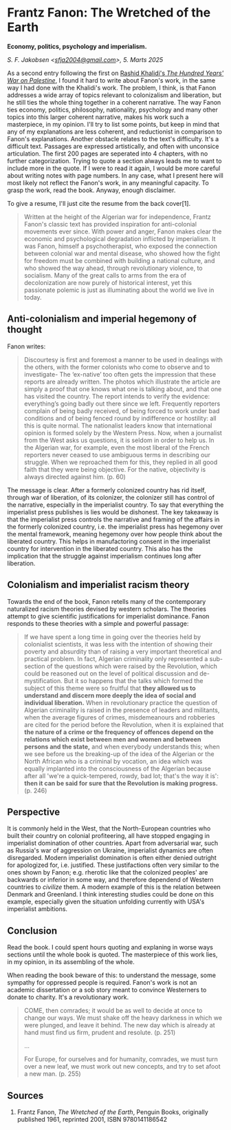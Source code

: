 
# Frantz Fanon: The Wretched of the Earth

**Economy, politics, psychology and imperialism.**

*S. F. Jakobsen &lt;sfja2004@gmail.com&gt;, 5. Marts 2025*

As a second entry following the first on [Rashid Khalidi's *The Hundred Years' War on Palestine*](./rashid_khalidi_the_hundred_years_war_on_palestine.md), I found it hard to write about Fanon's work, in the same way I had done with the Khalidi's work. The problem, I think, is that Fanon addresses a wide array of topics relevant to colonizalism and liberation, but he still ties the whole thing together in a coherent narrative. The way Fanon ties economy, politics, philosophy, nationality, psychology and many other topics into this larger coherent narrative, makes his work such a masterpiece, in my opinion. I'll try to list some points, but keep in mind that any of my explanations are less coherent, and reductionist in comparison to Fanon's explanations. Another obstacle relates to the text's difficulty. It's a difficult text. Passages are expressed artistically, and often with unconsice articulation. The first 200 pages are seperated into 4 chapters, with no further categorization. Trying to quote a section always leads me to want to include more in the quote. If I were to read it again, I would be more careful about writing notes with page numbers. In any case, what I present here will most likely not reflect the Fanon's work, in any meaningful capacity. To grasp the work, read the book. Anyway, enough disclaimer.

To give a resume, I'll just cite the resume from the back cover[1].

> Written at the height of the Algerian war for independence, Frantz Fanon's classic text has provided inspiration for anti-colonial movements ever since. With power and anger, Fanon makes clear the economic and psychological degradation inflicted by imperialism. It was Fanon, himself a psychotherapist, who exposed the connection between colonial war and mental disease, who showed how the fight for freedom must be combined with building a national culture, and who showed the way ahead, through revolutionary violence, to socialism. Many of the great calls to arms from the era of decolonization are now purely of historical interest, yet this passionate polemic is just as illuminating about the world we live in today.

## Anti-colonialism and imperial hegemony of thought

Fanon writes:

> Discourtesy is first and foremost a manner to be used in dealings with the others, with the former colonists who come to observe and to investigate- The ‘ex-native’ too often gets the impression that these reports are already written. The photos which illustrate the article are simply a proof that one knows what one is talking about, and that one has visited the country. The report intends to verify the evidence: everything’s going badly out there since we left. Frequently reporters complain of being badly received, of being forced to work under bad conditions and of being fenced round by indifference or hostility: all this is quite normal. The nationalist leaders know that international opinion is formed solely by the Western Press. Now, when a journalist from the West asks us questions, it is seldom in order to help us. In the Algerian war, for example, even the most liberal of the French reporters never ceased to use ambiguous terms in describing our struggle. When we reproached them for this, they replied in all good faith that they were being objective. For the native, objectivity is always directed against him. (p. 60)

The message is clear. After a formerly colonized country has rid itself, through war of liberation, of its colonizer, the colonizer still has control of the narrative, especially in the imperialist country. To say that everything the imperialist press publishes is lies would be dishonest. The key takeaway is that the imperialist press controls the narrative and framing of the affairs in the formerly colonized country, i.e. the imperialist press has hegemony over the mental framework, meaning hegemony over how people think about the liberated country. This helps in manufactoring consent in the imperialist country for intervention in the liberated country. This also has the implication that the struggle against imperialism continues long after liberation.

## Colonialism and imperialist racism theory

Towards the end of the book, Fanon retells many of the contemporary naturalized racism theories devised by western scholars. The theories attempt to give scientific justifications for imperialist dominance. Fanon responds to these theories with a simple and powerful passage:

> If we have spent a long time in going over the theories held by colonialist scientists, it was less with the intention of showing their poverty and absurdity than of raising a very important theoretical and practical problem. In fact, Algerian criminality only represented a sub-section of the questions which were raised by the Revolution, which could be reasoned out on the level of political discussion and de-mystification. But it so happens that the talks which formed the subject of this theme were so fruitful that **they allowed us to understand and discern more deeply the idea of social and individual liberation.** When in revolutionary practice the question of Algerian criminality is raised in the presence of leaders and militants, when the average figures of crimes, misdemeanours and robberies are cited for the period before the Revolution, when it is explained that **the nature of a crime or the frequency of offences depend on the relations which exist between men and women and between persons and the state,** and when everybody understands this; when we see before us the breaking-up of the idea of the Algerian or the North African who is a criminal by vocation, an idea which was equally implanted into the consciousness of the Algerian because after all 'we're a quick-tempered, rowdy, bad lot; that's the way it is': **then it can be said for sure that the Revolution is making progress.** (p. 246)

## Perspective

It is commonly held in the West, that the North-European countries who built their country on colonial profiteering, all have stopped engaging in imperialist domination of other countries. Apart from adversarial war, such as Russia's war of aggression on Ukraine, imperialist dynamics are often disregarded. Modern imperialist domination is often either denied outright for apologized for, i.e. justified. These justifactions often very similar to the ones shown by Fanon; e.g. rherotic like that the colonized peoples' are backwards or inferior in some way, and therefore dependend of Western countries to *civilize* them. A modern example of this is the relation between Denmark and Greenland. I think interesting studies could be done on this example, especially given the situation unfolding currently with USA's imperialist ambitions.

## Conclusion

Read the book. I could spent hours quoting and explaning in worse ways sections until the whole book is quoted. The masterpiece of this work lies, in my opinion, in its assembling of the whole.

When reading the book beware of this: to understand the message, some sympathy for oppressed people is required. Fanon's work is not an academic dissertation or a sob story meant to convince Westerners to donate to charity. It's a revolutionary work.

> COME, then comrades; it would be as well to decide at once to change our ways. We must shake off the heavy darkness in which we were plunged, and leave it behind. The new day which is already at hand must find us firm, prudent and resolute. (p. 251)
>
> ...
> 
> For Europe, for ourselves and for humanity, comrades, we must turn over a new leaf, we must work out new concepts, and try to set afoot a new man. (p. 255)

## Sources

1. Frantz Fanon, *The Wretched of the Earth*, Penguin Books, originally published 1961, reprinted 2001, ISBN 9780141186542

